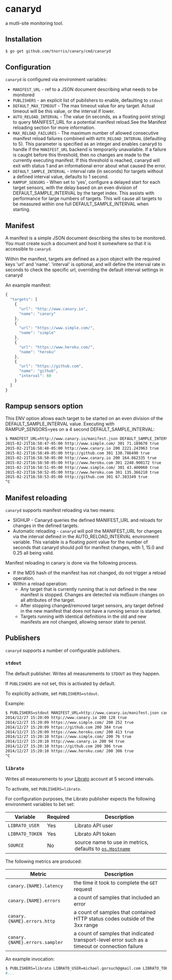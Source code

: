 canaryd
======

a mutli-site monitoring tool.

## Installation

```sh
$ go get github.com/tnorris/canary/cmd/canaryd
```

## Configuration

`canaryd` is configured via environment variables:

* `MANIFEST_URL` - ref to a JSON document describing what needs to be monitored
* `PUBLISHERS` - an explicit list of pubilshers to enable, defaulting to `stdout`
* `DEFAULT_MAX_TIMEOUT` - The max timeout value for any target. Actual timeout will be this value, or the interval if lower.
* `AUTO_RELOAD_INTERVAL` - The value (in seconds, as a floating point string) to query MANIFEST_URL for a potential manifest reload.See the Manifest reloading section for more information.
* `MAX_RELOAD_FAILURES` - The maximum number of allowed consecutive manifest reload failures combined with `AUTO_RELOAD_INTERVAL` (defaulting to 5). This parameter is specified as an integer and enables canaryd to handle if the `MANIFEST_URL` backend is temporarily unavailable. If a failure is caught before this threshold, then no changes are made to the currently executing manifest. If this threshold is reached, canaryd will exit with status 1 and an informational error about what caused the error. 
* `DEFAULT_SAMPLE_INTERVAL` - interval rate (in seconds) for targets without a defined interval value, defaults to 1 second.
* `RAMPUP_SENSORS` - When set to 'yes', configure a delayed start for each target sensors, with the delay based on an even division of DEFAULT_SAMPLE_INTERVAL by the target index. This assists with performance for large numbers of targets. This will cause all targets to be measured within one full DEFAULT_SAMPLE_INTERVAL when starting.

## Manifest

A manifest is a simple JSON document describing the sites to be monitored.  You must create such a document and host it somewhere so that it is accessible to `canaryd`.

Within the manifest, targets are defined as a json object with the required keys 'url' and 'name'. 'interval' is optional, and will define the interval rate in seconds to check the specific url, overriding the default interval settings in canaryd

An example manifest:

```js
{
  "targets": [
    {
      "url": "http://www.canary.io",
      "name": "canary"
    },
    {
      "url": "https://www.simple.com/",
      "name": "simple"
    },
    {
      "url": "https://www.heroku.com/",
      "name": "heroku"
    },
    {
      "url": "https://github.com",
      "name": "github",
      "interval": 60
    }
  ]
}
```

## Rampup sensors option

This ENV option allows each target to be started on an even division of the DEFAULT_SAMPLE_INTERVAL value. Executing with RAMPUP_SENSORS=yes on
a 4 second DEFAULT_SAMPLE_INTERVAL:

```sh
$ MANIFEST_URL=http://www.canary.io/manifest.json DEFAULT_SAMPLE_INTERVAL=4 RAMPUP_SENSORS=yes ./canaryd
2015-02-21T16:58:47-05:00 http://www.simple.com/ 301 71.189670 true
2015-02-21T16:58:48-05:00 http://www.canary.io 200 2221.243963 true
2015-02-21T16:58:49-05:00 http://github.com 301 130.786490 true
2015-02-21T16:58:50-05:00 http://www.canary.io 200 164.862335 true
2015-02-21T16:58:50-05:00 http://www.heroku.com 301 2248.900172 true
2015-02-21T16:58:51-05:00 http://www.simple.com/ 301 43.400060 true
2015-02-21T16:58:52-05:00 http://www.heroku.com 301 135.366210 true
2015-02-21T16:58:53-05:00 http://github.com 301 67.303349 true
^C
```

## Manifest reloading

`canaryd` supports manifest reloading via two means:

- SIGHUP - Canaryd queries the defined MANIFEST_URL and reloads for changes in the defined targets.
- Automatic reloading - `canaryd` will poll the MANIFEST_URL for changes via the interval defined in the AUTO_RELOAD_INTERVAL environment variable. This variable is a floating point value for the number of seconds that canaryd should poll for manifest changes, with 1, 15.0 and 0.25 all being valid. 

Manifest reloading in canary is done via the following process.
- If the MD5 hash of the manifest has not changed, do not trigger a reload operation.
- Within a reload operation:
    - Any target that is currently running that is not defined in the new manifest is stopped. Changes are detected via md5sum changes on all attributes of the target.
    - After stopping changed/removed target sensors, any target defined in the new manifest that does not have a running sensor is started.
    - Targets running with identical definitions in the old and new manifests are not changed, allowing sensor state to persist.

## Publishers

`canaryd` supports a number of configurable publishers.

### `stdout`

The default publisher.  Writes all measurements to `STDOUT` as they happen.

If `PUBLISHERS` are not set, this is activated by default.

To explicitly activate, set `PUBLISHERS=stdout`.

Example:

```sh
$ PUBLISHERS=stdout MANIFEST_URL=http://www.canary.io/manifest.json canaryd
2014/12/27 15:20:09 http://www.canary.io 200 128 true
2014/12/27 15:20:09 https://www.simple.com/ 200 252 true
2014/12/27 15:20:09 https://github.com 200 384 true
2014/12/27 15:20:09 https://www.heroku.com/ 200 413 true
2014/12/27 15:20:10 https://www.simple.com/ 200 76 true
2014/12/27 15:20:10 http://www.canary.io 200 94 true
2014/12/27 15:20:10 https://github.com 200 306 true
2014/12/27 15:20:10 https://www.heroku.com/ 200 306 true
^C
```

### `librato`

Writes all measurements to your [Librato](https://www.librato.com/) account at 5 second intervals.

To activate, set `PUBLISHERS=librato`.

For configuration purposes, the Librato publisher expects the following environment variables to bet set:

| Variable | Required | Description |
| -------- | -------- | ----------- |
| `LIBRATO_USER` | Yes | Librato API user |
| `LIBRATO_TOKEN` | Yes | Librato API token |
| `SOURCE` | No | source name to use in metrics, defaults to [`os.Hostname`](http://golang.org/pkg/os/#Hostname) |

The following metrics are produced:

| Metric | Description |
| ------ | ----------- |
| `canary.{NAME}.latency` | the time it took to complete the `GET` request |
| `canary.{NAME}.errors` | a count of samples that included an error |
| `canary.{NAME}.errors.http` | a count of samples that contained HTTP status codes outside of the 3xx range |
| `canary.{NAME}.errors.sampler` | a count of samples that indicated transport-level error such as a timeout or connection failure |

An example invocation:

```sh
$ PUBLISHERS=librato LIBRATO_USER=michael.gorsuch@gmail.com LIBRATO_TOKEN=REDACTED MANIFEST_URL=http://www.canary.io/manifest.json canaryd
#...
```
